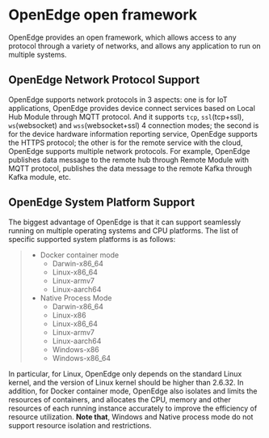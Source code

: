 # OpenEdge open framework

OpenEdge provides an open framework, which allows access to any protocol through a variety of networks, and allows any application to run on multiple systems.

## OpenEdge Network Protocol Support

OpenEdge supports network protocols in 3 aspects: one is for IoT applications, OpenEdge provides device connect services based on Local Hub Module through MQTT protocol. And it supports `tcp`, `ssl`(tcp+ssl), `ws`(websocket) and `wss`(websocket+ssl) 4 connection modes; the second is for the device hardware information reporting service, OpenEdge supports the HTTPS protocol; the other is for the remote service with the cloud, OpenEdge supports multiple network protocols. For example, OpenEdge publishes data message to the remote hub through Remote Module with MQTT protocol, publishes the data message to the remote Kafka through Kafka module, etc.

## OpenEdge System Platform Support

The biggest advantage of OpenEdge is that it can support seamlessly running on multiple operating systems and CPU platforms. The list of specific supported system platforms is as follows:

> + Docker container mode
>   - Darwin-x86_64
>   - Linux-x86_64
>   - Linux-armv7
>   - Linux-aarch64
> + Native Process Mode
>   - Darwin-x86_64
>   - Linux-x86
>   - Linux-x86_64
>   - Linux-armv7
>   - Linux-aarch64
>   - Windows-x86
>   - Windows-x86_64

In particular, for Linux, OpenEdge only depends on the standard Linux kernel, and the version of Linux kernel should be higher than 2.6.32. In addition, for Docker container mode, OpenEdge also isolates and limits the resources of containers, and allocates the CPU, memory and other resources of each running instance accurately to improve the efficiency of resource utilization. **Note that**, Windows and Native process mode do not support resource isolation and restrictions.

